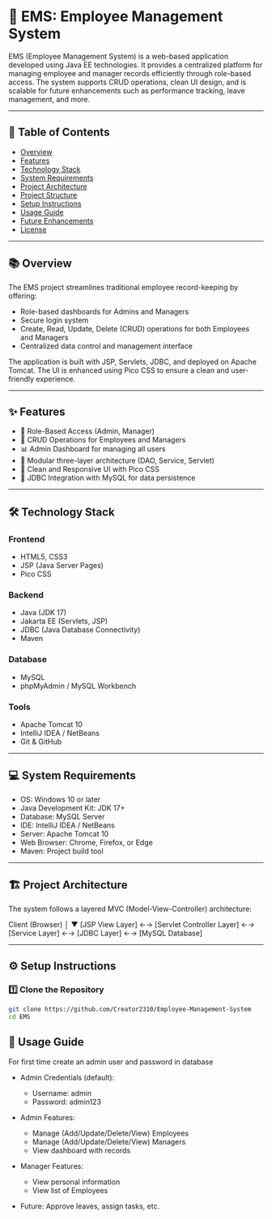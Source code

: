 # 🧾 EMS: Employee Management System

EMS (Employee Management System) is a web-based application developed using Java EE technologies. It provides a centralized platform for managing employee and manager records efficiently through role-based access. The system supports CRUD operations, clean UI design, and is scalable for future enhancements such as performance tracking, leave management, and more.

---

## 📌 Table of Contents

- [Overview](#overview)
- [Features](#features)
- [Technology Stack](#technology-stack)
- [System Requirements](#system-requirements)
- [Project Architecture](#project-architecture)
- [Project Structure](#project-structure)
- [Setup Instructions](#setup-instructions)
- [Usage Guide](#usage-guide)
- [Future Enhancements](#future-enhancements)
- [License](#license)

---

## 📚 Overview

The EMS project streamlines traditional employee record-keeping by offering:
- Role-based dashboards for Admins and Managers
- Secure login system
- Create, Read, Update, Delete (CRUD) operations for both Employees and Managers
- Centralized data control and management interface

The application is built with JSP, Servlets, JDBC, and deployed on Apache Tomcat. The UI is enhanced using Pico CSS to ensure a clean and user-friendly experience.

---

## ✨ Features

- 🔐 Role-Based Access (Admin, Manager)
- 👤 CRUD Operations for Employees and Managers
- 📊 Admin Dashboard for managing all users
- 🧩 Modular three-layer architecture (DAO, Service, Servlet)
- 📄 Clean and Responsive UI with Pico CSS
- 💾 JDBC Integration with MySQL for data persistence

---

## 🛠️ Technology Stack

### Frontend
- HTML5, CSS3
- JSP (Java Server Pages)
- Pico CSS

### Backend
- Java (JDK 17)
- Jakarta EE (Servlets, JSP)
- JDBC (Java Database Connectivity)
- Maven

### Database
- MySQL
- phpMyAdmin / MySQL Workbench

### Tools
- Apache Tomcat 10
- IntelliJ IDEA / NetBeans
- Git & GitHub

---

## 💻 System Requirements

- OS: Windows 10 or later
- Java Development Kit: JDK 17+
- Database: MySQL Server
- IDE: IntelliJ IDEA / NetBeans
- Server: Apache Tomcat 10
- Web Browser: Chrome, Firefox, or Edge
- Maven: Project build tool

---

## 🏗️ Project Architecture

The system follows a layered MVC (Model-View-Controller) architecture:

Client (Browser) │ ▼ [JSP View Layer] ←→ [Servlet Controller Layer] ←→ [Service Layer] ←→ [JDBC Layer] ←→ [MySQL Database]


---

## ⚙️ Setup Instructions

### 1️⃣ Clone the Repository
```bash
git clone https://github.com/Creator2310/Employee-Management-System
cd EMS
```

## 🧭 Usage Guide
For first time create an admin user and password in database
- Admin Credentials (default):
    - Username: admin 
    - Password: admin123

- Admin Features:
  - Manage (Add/Update/Delete/View) Employees 
  - Manage (Add/Update/Delete/View) Managers 
  - View dashboard with records

- Manager Features:
  - View personal information 
  - View list of Employees

- Future: Approve leaves, assign tasks, etc.
